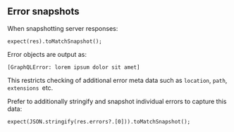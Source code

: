 ## Error snapshots

When snapshotting server responses:

```
expect(res).toMatchSnapshot();
```

Error objects are output as:

```
[GraphQLError: lorem ipsum dolor sit amet]
```

This restricts checking of additional error meta data such as `location`, `path`, `extensions `etc.

Prefer to additionally stringify and snapshot individual errors to capture this data:

```
expect(JSON.stringify(res.errors?.[0])).toMatchSnapshot();
```
